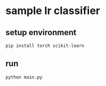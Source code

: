 # sample lr classifier

## setup environment

```shell
pip install torch scikit-learn
```

## run

```shell
python main.py
```
